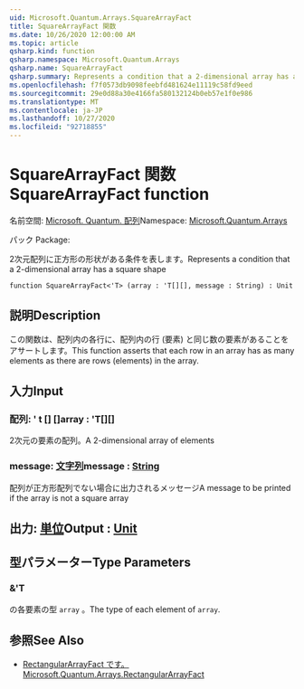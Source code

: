 ```yaml
---
uid: Microsoft.Quantum.Arrays.SquareArrayFact
title: SquareArrayFact 関数
ms.date: 10/26/2020 12:00:00 AM
ms.topic: article
qsharp.kind: function
qsharp.namespace: Microsoft.Quantum.Arrays
qsharp.name: SquareArrayFact
qsharp.summary: Represents a condition that a 2-dimensional array has a square shape
ms.openlocfilehash: f7f0573db9098feebfd481624e11119c58fd9eed
ms.sourcegitcommit: 29e0d88a30e4166fa580132124b0eb57e1f0e986
ms.translationtype: MT
ms.contentlocale: ja-JP
ms.lasthandoff: 10/27/2020
ms.locfileid: "92718855"
---
```

# <a name="squarearrayfact-function"></a><span data-ttu-id="c4212-102">SquareArrayFact 関数</span><span class="sxs-lookup"><span data-stu-id="c4212-102">SquareArrayFact function</span></span>

<span data-ttu-id="c4212-103">名前空間: [Microsoft. Quantum. 配列](xref:Microsoft.Quantum.Arrays)</span><span class="sxs-lookup"><span data-stu-id="c4212-103">Namespace: [Microsoft.Quantum.Arrays](xref:Microsoft.Quantum.Arrays)</span></span>

<span data-ttu-id="c4212-104">パック [](https://nuget.org/packages/)</span><span class="sxs-lookup"><span data-stu-id="c4212-104">Package: [](https://nuget.org/packages/)</span></span>


<span data-ttu-id="c4212-105">2次元配列に正方形の形状がある条件を表します。</span><span class="sxs-lookup"><span data-stu-id="c4212-105">Represents a condition that a 2-dimensional array has a square shape</span></span>

```qsharp
function SquareArrayFact<'T> (array : 'T[][], message : String) : Unit
```


## <a name="description"></a><span data-ttu-id="c4212-106">説明</span><span class="sxs-lookup"><span data-stu-id="c4212-106">Description</span></span>

<span data-ttu-id="c4212-107">この関数は、配列内の各行に、配列内の行 (要素) と同じ数の要素があることをアサートします。</span><span class="sxs-lookup"><span data-stu-id="c4212-107">This function asserts that each row in an array has as many elements as there are rows (elements) in the array.</span></span>

## <a name="input"></a><span data-ttu-id="c4212-108">入力</span><span class="sxs-lookup"><span data-stu-id="c4212-108">Input</span></span>

### <a name="array--t"></a><span data-ttu-id="c4212-109">配列: ' t [] []</span><span class="sxs-lookup"><span data-stu-id="c4212-109">array : 'T[][]</span></span>

<span data-ttu-id="c4212-110">2次元の要素の配列。</span><span class="sxs-lookup"><span data-stu-id="c4212-110">A 2-dimensional array of elements</span></span>


### <a name="message--string"></a><span data-ttu-id="c4212-111">message: [文字列](xref:microsoft.quantum.lang-ref.string)</span><span class="sxs-lookup"><span data-stu-id="c4212-111">message : [String](xref:microsoft.quantum.lang-ref.string)</span></span>

<span data-ttu-id="c4212-112">配列が正方形配列でない場合に出力されるメッセージ</span><span class="sxs-lookup"><span data-stu-id="c4212-112">A message to be printed if the array is not a square array</span></span>



## <a name="output--unit"></a><span data-ttu-id="c4212-113">出力: [単位](xref:microsoft.quantum.lang-ref.unit)</span><span class="sxs-lookup"><span data-stu-id="c4212-113">Output : [Unit](xref:microsoft.quantum.lang-ref.unit)</span></span>



## <a name="type-parameters"></a><span data-ttu-id="c4212-114">型パラメーター</span><span class="sxs-lookup"><span data-stu-id="c4212-114">Type Parameters</span></span>

### <a name="t"></a><span data-ttu-id="c4212-115">&</span><span class="sxs-lookup"><span data-stu-id="c4212-115">'T</span></span>

<span data-ttu-id="c4212-116">の各要素の型 `array` 。</span><span class="sxs-lookup"><span data-stu-id="c4212-116">The type of each element of `array`.</span></span>

## <a name="see-also"></a><span data-ttu-id="c4212-117">参照</span><span class="sxs-lookup"><span data-stu-id="c4212-117">See Also</span></span>

- [<span data-ttu-id="c4212-118">RectangularArrayFact です。</span><span class="sxs-lookup"><span data-stu-id="c4212-118">Microsoft.Quantum.Arrays.RectangularArrayFact</span></span>](xref:Microsoft.Quantum.Arrays.RectangularArrayFact)